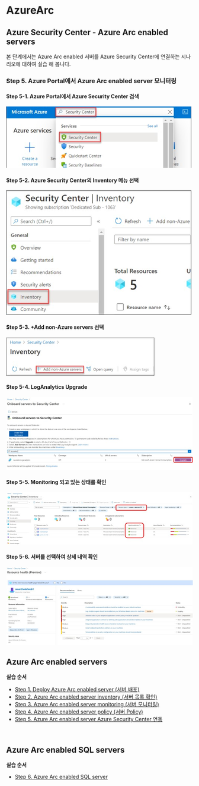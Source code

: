 # AzureArc

## Azure Security Center - Azure Arc enabled servers

본 단계에서는 Azure Arc enabled 서버를 Azure Security Center에 연결하는 시나리오에 대하여 실습 해 봅니다.

### Step 5. Azure Portal에서 Azure Arc enabled server 모니터링

#### Step 5-1. Azure Portal에서 Azure Security Center 검색 

![alt text][id1]

[id1]: /images/Step6-01.jpg "Security"

#### Step 5-2. Azure Security Center의 Inventory 메뉴 선택

![alt text][id2]

[id2]: /images/Step6-02.jpg "Security"

#### Step 5-3. +Add non-Azure servers 선택

![alt text][id3]

[id3]: /images/Step6-03.jpg "Security"

#### Step 5-4. LogAnalytics Upgrade

![alt text][id4]

[id4]: /images/Step6-04.jpg "Security"

#### Step 5-5. Monitoring 되고 있는 상태를 확인

![alt text][id5]

[id5]: /images/Step6-05.jpg "Security"

#### Step 5-6. 서버를 선택하여 상세 내역 확인

![alt text][id6]

[id6]: /images/Step6-06.JPG "Security"

<!-- TOC -->
## Azure Arc enabled servers

**실습 순서**

- [Step 1. Deploy Azure Arc enabled server (서버 배포)](https://github.com/jeongaelee/AzureArc/blob/main/deploy-arc-enabled-server.md)
- [Step 2. Azure Arc enabled server inventory (서버 목록 확인)](https://github.com/jeongaelee/AzureArc/blob/main/inventory-arc-enabled-server.md)
- [Step 3. Azure Arc enabled server monitoring (서버 모니터링)](https://github.com/jeongaelee/AzureArc/blob/main/monitor-arc-enabled-server.md)
- [Step 4. Azure Arc enabled server policy (서버 Policy)](https://github.com/jeongaelee/AzureArc/blob/main/policy-arc-enabled-server.md)
- [Step 5. Azure Arc enabled server Azure Security Center 연동](https://github.com/jeongaelee/AzureArc/blob/main/security-arc-enabled-server.md)

<br>

## Azure Arc enabled SQL servers

**실습 순서**

- [Step 6. Azure Arc enabled SQL server](https://github.com/jeongaelee/AzureArc/blob/main/arc-enabled-sql-server.md)

<!-- /TOC -->